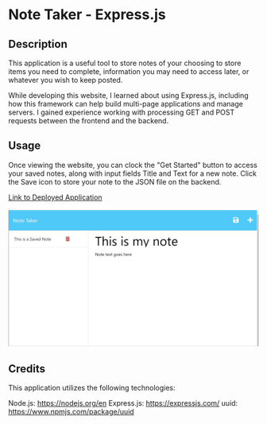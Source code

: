# Note Taker - Express.js

## Description

This application is a useful tool to store notes of your choosing to store items you need to complete, information you may need to access later, or whatever you wish to keep posted. 

While developing this website, I learned about using Express.js, including how this framework can help build multi-page applications and manage servers. I gained experience working with processing GET and POST requests between the frontend and the backend.

## Usage

Once viewing the website, you can clock the "Get Started" button to access your saved notes, along with input fields Title and Text for a new note. Click the Save icon to store your note to the JSON file on the backend. 

[Link to Deployed Application](https://tabbdacat.github.io/note-taker-express.js/)

![image of deployed application](/public/assets/img/scrnsht-note-taker.jpg)

## Credits

This application utilizes the following technologies:

Node.js: https://nodejs.org/en
Express.js: https://expressjs.com/
uuid: https://www.npmjs.com/package/uuid
